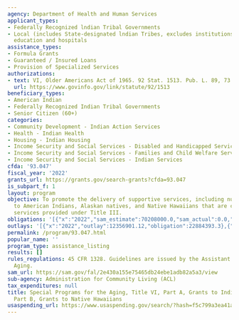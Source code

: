 ```yaml
---
agency: Department of Health and Human Services
applicant_types:
- Federally Recognized lndian Tribal Governments
- Local (includes State-designated lndian Tribes, excludes institutions of higher
  education and hospitals
assistance_types:
- Formula Grants
- Guaranteed / Insured Loans
- Provision of Specialized Services
authorizations:
- text: VI, Older Americans Act of 1965. 92 Stat. 1513. Pub. L. 89, 73.
  url: https://www.govinfo.gov/link/statute/92/1513
beneficiary_types:
- American Indian
- Federally Recognized Indian Tribal Governments
- Senior Citizen (60+)
categories:
- Community Development - Indian Action Services
- Health - Indian Health
- Housing - Indian Housing
- Income Security and Social Services - Disabled and Handicapped Services
- Income Security and Social Services - Families and Child Welfare Services
- Income Security and Social Services - Indian Services
cfda: '93.047'
fiscal_year: '2022'
grants_url: https://grants.gov/search-grants?cfda=93.047
is_subpart_f: 1
layout: program
objective: To promote the delivery of supportive services, including nutrition services,
  to American Indians, Alaskan natives, and Native Hawaiians that are comparable to
  services provided under Title III.
obligations: '[{"x":"2022","sam_estimate":70208000.0,"sam_actual":0.0,"usa_spending_actual":56629394.25},{"x":"2023","sam_estimate":0.0,"sam_actual":0.0,"usa_spending_actual":36322424.75},{"x":"2024","sam_estimate":0.0,"sam_actual":0.0,"usa_spending_actual":34337319.27}]'
outlays: '[{"x":"2022","outlay":12356901.12,"obligation":22884393.3},{"x":"2023","outlay":33462708.27,"obligation":73340553.07},{"x":"2024","outlay":0.0,"obligation":408426.16}]'
permalink: /program/93.047.html
popular_name: ''
program_type: assistance_listing
results: []
rules_regulations: 45 CFR 1328. Guidelines are issued by the Assistant Secretary for
  Aging.
sam_url: https://sam.gov/fal/2e430a155e75465db24ebe1adb82a5a3/view
sub-agency: Administration for Community Living (ACL)
tax_expenditures: null
title: Special Programs for the Aging, Title VI, Part A, Grants to Indian Tribes,
  Part B, Grants to Native Hawaiians
usaspending_url: https://www.usaspending.gov/search/?hash=f5c799a3ea41a4737e1cccad19da1faf
---
```

